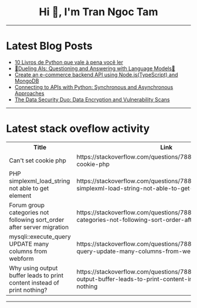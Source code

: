 <h1 align="center">Hi 👋, I'm Tran Ngoc Tam</h1>

---

# Latest Blog Posts 
<!-- BLOG-POST-LIST:START -->
- [10 Livros de Python que vale à pena você ler](https://dev.to/marcosplusplus/10-livros-de-python-que-vale-a-pena-voce-ler-1p7m)
- [🤖Dueling AIs: Questioning and Answering with Language Models🚀](https://dev.to/llmware/dueling-ais-questioning-and-answering-with-language-models-5f0l)
- [Create an e-commerce backend API using Node.js&lpar;TypeScript&rpar; and MongoDB](https://dev.to/theprogrammer/create-an-e-commerce-backend-api-using-nodejstypescript-and-mongodb-4lc4)
- [Connecting to APIs with Python: Synchronous and Asynchronous Approaches](https://dev.to/koladev/connecting-to-apis-with-python-synchronous-and-asynchronous-approaches-5emf)
- [The Data Security Duo: Data Encryption and Vulnerability Scans](https://dev.to/jarrid/the-data-security-duo-data-encryption-and-vulnerability-scans-g9b)
<!-- BLOG-POST-LIST:END -->

---

# Latest stack oveflow activity
<table>
  <tr><th>Title</th><th>Link</th></tr>
  <!-- STACKOVERFLOW:START --><tr><td>Can&#39;t set cookie php</td><td>https://stackoverflow.com/questions/78804687/cant-set-cookie-php</td></tr><tr><td>PHP simplexml_load_string not able to get element</td><td>https://stackoverflow.com/questions/78804656/php-simplexml-load-string-not-able-to-get-element</td></tr><tr><td>Forum group categories not following sort_order after server migration</td><td>https://stackoverflow.com/questions/78804570/forum-group-categories-not-following-sort-order-after-server-migration</td></tr><tr><td>mysqli::execute_query UPDATE many columns from webform</td><td>https://stackoverflow.com/questions/78804544/mysqliexecute-query-update-many-columns-from-webform</td></tr><tr><td>Why using output buffer leads to print content instead of print nothing?</td><td>https://stackoverflow.com/questions/78804518/why-using-output-buffer-leads-to-print-content-instead-of-print-nothing</td></tr><!-- STACKOVERFLOW:END -->
</table>

---


